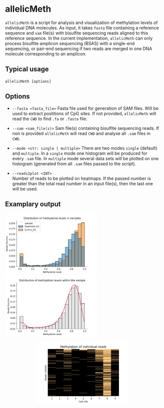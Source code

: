 # allelicMeth
`allelicMeth` is a script for analysis and visualization of methylation levels of individual DNA molecules. As input, it takes `fasta` file containing a reference sequence and `sam` file(s) with bisulfite sequencing reads aligned to this reference sequence. In the current implementation, `allelicMeth` can only process bisulfite amplicon sequencing (BSAS) with a single-end sequencing, or pair-end sequencing if two reads are merged in one DNA molecule corresponding to an amplicon.

## Typical usage      
`allelicMeth [options]`  

## Options  
* `--fasta <fasta_file>`
Fasta file used for generation of SAM files. Will be used to extract postitions of CpG sites. If not provided, `allelicMeth` will read the `CWD` to find `.fa` or `.fasta` file.  

* `--sam <sam_file(s)>`
Sam file(s) containing bisulfite sequencing reads. If non is provided `allelicMeth` will read `CWD` and analyse all `.sam` files in `CWD`. 

* `--mode <str: single | multiple>`
There are two modes `single` (default) and `multiple`. In a `single` mode one histogram will be produced for every `.sam` file. In `multiple` mode several data sets will be plotted on one histogram (generated from all `.sam` files passed to the script).  

* `--reads2plot <INT>`  
Number of reads to be plotted on heatmaps. If the passed number is greater than the total read number in an input file(s), then the last one will be used.  

## Examplary output  
<img title="single mode histogram" src="images/overlay_histogram.png" width="300"/> <img title="multiple mode histogram" src="images/single_data_histogram.png" width="300"/>  
<p align="center"><img title="heatmap" style="middle" src="images/heatmap.png" width="300"></p> 